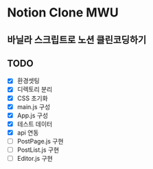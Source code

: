 # Notion Clone MWU

## 바닐라 스크립트로 노션 클린코딩하기

## TODO
- [x] 환경셋팅
- [x] 디렉토리 분리
- [x] CSS 초기화
- [x] main.js 구성
- [x] App.js 구성
- [x] 테스트 데이터
- [x] api 연동
- [ ] PostPage.js 구현
- [ ] PostList.js 구현
- [ ] Editor.js 구현